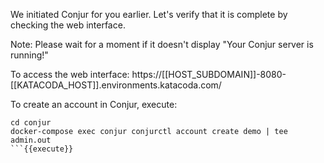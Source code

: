 
We initiated Conjur for you earlier. Let's verify that it is complete by checking the web interface.

Note:
Please wait for a moment if it doesn't display "Your Conjur server is running!"

To access the web interface:
https://[[HOST_SUBDOMAIN]]-8080-[[KATACODA_HOST]].environments.katacoda.com/

To create an account in Conjur, execute:
```
cd conjur
docker-compose exec conjur conjurctl account create demo | tee admin.out
```{{execute}}
